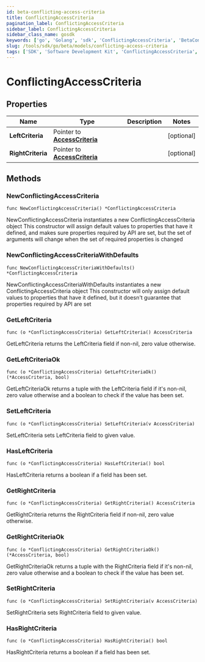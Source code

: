 ```yaml
---
id: beta-conflicting-access-criteria
title: ConflictingAccessCriteria
pagination_label: ConflictingAccessCriteria
sidebar_label: ConflictingAccessCriteria
sidebar_class_name: gosdk
keywords: ['go', 'Golang', 'sdk', 'ConflictingAccessCriteria', 'BetaConflictingAccessCriteria'] 
slug: /tools/sdk/go/beta/models/conflicting-access-criteria
tags: ['SDK', 'Software Development Kit', 'ConflictingAccessCriteria', 'BetaConflictingAccessCriteria']
---
```


# ConflictingAccessCriteria

## Properties

Name | Type | Description | Notes
------------ | ------------- | ------------- | -------------
**LeftCriteria** | Pointer to [**AccessCriteria**](access-criteria) |  | [optional] 
**RightCriteria** | Pointer to [**AccessCriteria**](access-criteria) |  | [optional] 

## Methods

### NewConflictingAccessCriteria

`func NewConflictingAccessCriteria() *ConflictingAccessCriteria`

NewConflictingAccessCriteria instantiates a new ConflictingAccessCriteria object
This constructor will assign default values to properties that have it defined,
and makes sure properties required by API are set, but the set of arguments
will change when the set of required properties is changed

### NewConflictingAccessCriteriaWithDefaults

`func NewConflictingAccessCriteriaWithDefaults() *ConflictingAccessCriteria`

NewConflictingAccessCriteriaWithDefaults instantiates a new ConflictingAccessCriteria object
This constructor will only assign default values to properties that have it defined,
but it doesn't guarantee that properties required by API are set

### GetLeftCriteria

`func (o *ConflictingAccessCriteria) GetLeftCriteria() AccessCriteria`

GetLeftCriteria returns the LeftCriteria field if non-nil, zero value otherwise.

### GetLeftCriteriaOk

`func (o *ConflictingAccessCriteria) GetLeftCriteriaOk() (*AccessCriteria, bool)`

GetLeftCriteriaOk returns a tuple with the LeftCriteria field if it's non-nil, zero value otherwise
and a boolean to check if the value has been set.

### SetLeftCriteria

`func (o *ConflictingAccessCriteria) SetLeftCriteria(v AccessCriteria)`

SetLeftCriteria sets LeftCriteria field to given value.

### HasLeftCriteria

`func (o *ConflictingAccessCriteria) HasLeftCriteria() bool`

HasLeftCriteria returns a boolean if a field has been set.

### GetRightCriteria

`func (o *ConflictingAccessCriteria) GetRightCriteria() AccessCriteria`

GetRightCriteria returns the RightCriteria field if non-nil, zero value otherwise.

### GetRightCriteriaOk

`func (o *ConflictingAccessCriteria) GetRightCriteriaOk() (*AccessCriteria, bool)`

GetRightCriteriaOk returns a tuple with the RightCriteria field if it's non-nil, zero value otherwise
and a boolean to check if the value has been set.

### SetRightCriteria

`func (o *ConflictingAccessCriteria) SetRightCriteria(v AccessCriteria)`

SetRightCriteria sets RightCriteria field to given value.

### HasRightCriteria

`func (o *ConflictingAccessCriteria) HasRightCriteria() bool`

HasRightCriteria returns a boolean if a field has been set.


